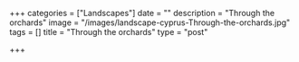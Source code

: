 +++
categories = ["Landscapes"]
date = ""
description = "Through the orchards"
image = "/images/landscape-cyprus-Through-the-orchards.jpg"
tags = []
title = "Through the orchards"
type = "post"

+++
